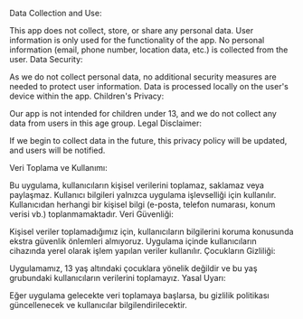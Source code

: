 Data Collection and Use:

This app does not collect, store, or share any personal data. User information is only used for the functionality of the app.
No personal information (email, phone number, location data, etc.) is collected from the user.
Data Security:

As we do not collect personal data, no additional security measures are needed to protect user information. Data is processed locally on the user's device within the app.
Children's Privacy:

Our app is not intended for children under 13, and we do not collect any data from users in this age group.
Legal Disclaimer:

If we begin to collect data in the future, this privacy policy will be updated, and users will be notified.


Veri Toplama ve Kullanımı:

Bu uygulama, kullanıcıların kişisel verilerini toplamaz, saklamaz veya paylaşmaz. Kullanıcı bilgileri yalnızca uygulama işlevselliği için kullanılır.
Kullanıcıdan herhangi bir kişisel bilgi (e-posta, telefon numarası, konum verisi vb.) toplanmamaktadır.
Veri Güvenliği:

Kişisel veriler toplamadığımız için, kullanıcıların bilgilerini koruma konusunda ekstra güvenlik önlemleri almıyoruz. Uygulama içinde kullanıcıların cihazında yerel olarak işlem yapılan veriler kullanılır.
Çocukların Gizliliği:

Uygulamamız, 13 yaş altındaki çocuklara yönelik değildir ve bu yaş grubundaki kullanıcıların verilerini toplamayız.
Yasal Uyarı:

Eğer uygulama gelecekte veri toplamaya başlarsa, bu gizlilik politikası güncellenecek ve kullanıcılar bilgilendirilecektir.
